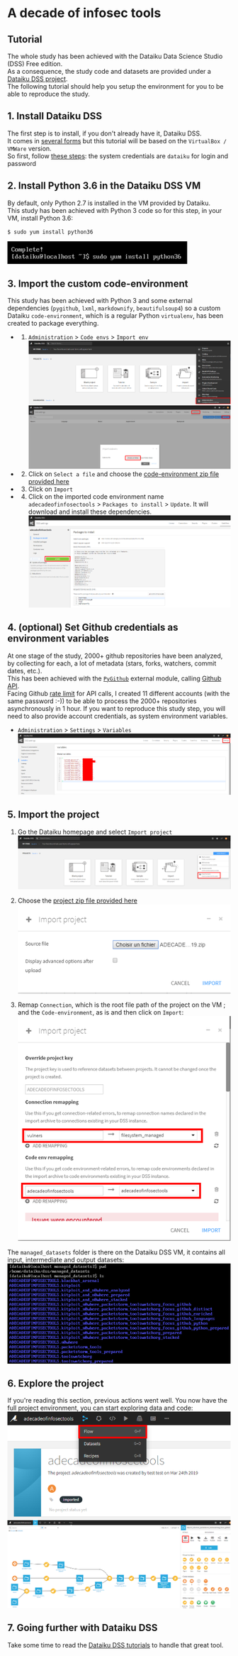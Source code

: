 A decade of infosec tools
=========================

## Tutorial
The whole study has been achieved with the Dataiku Data Science Studio (DSS) Free edition.  
As a consequence, the study code and datasets are provided under a [Dataiku DSS project](../Dataiku%20DSS%20project).  
The following tutorial should help you setup the environment for you to be able to reproduce the study.  
  
  
## 1. Install Dataiku DSS
The first step is to install, if you don't already have it, Dataiku DSS.  
It comes in [several forms](https://www.dataiku.com/dss/trynow/free-edition/) but this tutorial will be based on the `VirtualBox / VMWare` version.  
So first, follow [these steps](https://www.dataiku.com/dss/trynow/virtualbox/): the system credentials are `dataiku` for login and password  


## 2. Install Python 3.6 in the Dataiku DSS VM
By default, only Python 2.7 is installed in the VM provided by Dataiku.  
This study has been achieved with Python 3 code so for this step, in your VM, install Python 3.6:
```
$ sudo yum install python36
```
![](images/python36.png)


## 3. Import the custom code-environment
This study has been achieved with Python 3 and some external dependencies (`pygithub`, `lxml`, `markdownify`, `beautifulsoup4`) so a custom Dataiku `code-environment`, which is a regular Python `virtualenv`, has been created to package everything.  
  * 1. `Administration` > `Code envs` > `Import env`
    ![](images/administration.png)
    ![](images/code-env.png)
    
  * 2. Click on `Select a file` and choose the [code-environment zip file provided here](../Dataiku%20DSS%20project/adecadeofinfosectools.zip)
  
  * 3. Click on `Import`
  
  * 4. Click on the imported code environment name `adecadeofinfosectools` > `Packages to install` > `Update`. It will download and install these dependencies.
    ![](images/install_deps.png)


## 4. (optional) Set Github credentials as environment variables
At one stage of the study, 2000+ github repositories have been analyzed, by collecting for each, a lot of metadata (stars, forks, watchers, commit dates, etc.).  
This has been achieved with the [`PyGithub`](https://pygithub.readthedocs.io/en/latest/introduction.html) external module, calling [Github API](https://developer.github.com/v3/).  
Facing Github [rate limit](https://developer.github.com/v3/rate_limit/) for API calls, I created 11 different accounts (with the same password :-)) to be able to process the 2000+ repositories asynchronously in 1 hour.
If you want to reproduce this study step, you will need to also provide account credentials, as system environment variables.
* `Administration` > `Settings` > `Variables`
  ![](images/github_credentials.png)


## 5. Import the project
  1. Go the Dataiku homepage and select `Import project`
    ![](images/import_project.png)
  
  2. Choose the [project zip file provided here](../Dataiku%20DSS%20project/ADECADEOFINFOSECTOOLS_20190508.zip)
    ![](images/import_project_2.png)
  3. Remap `Connection`, which is the root file path of the project on the VM ; and the `Code-environment`, as is and then click on `Import`:
    ![](images/import_project_3.png)

The `managed_datasets` folder is there on the Dataiku DSS VM, it contains all input, intermediate and output datasets:
![](images/managed_datasets.png)


## 6. Explore the project
If you're reading this section, previous actions went well.
You now have the full project environment, you can start exploring data and code:
![](images/project_1.png)
![](images/project_2.png)


## 7. Going further with Dataiku DSS
Take some time to read the [Dataiku DSS tutorials](https://academy.dataiku.com/latest/tutorial/basics/index.html) to handle that great tool.